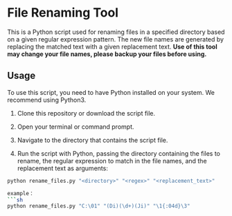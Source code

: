 # File Renaming Tool

This is a Python script used for renaming files in a specified directory based on a given regular expression pattern. The new file names are generated by replacing the matched text with a given replacement text. **Use of this tool may change your file names, please backup your files before using.**

## Usage

To use this script, you need to have Python installed on your system. We recommend using Python3.

1. Clone this repository or download the script file.

2. Open your terminal or command prompt.

3. Navigate to the directory that contains the script file.

4. Run the script with Python, passing the directory containing the files to rename, the regular expression to match in the file names, and the replacement text as arguments:

```sh
python rename_files.py "<directory>" "<regex>" "<replacement_text>"

example：
```sh
python rename_files.py "C:\01" "(Di)(\d+)(Ji)" "\1{:04d}\3"
